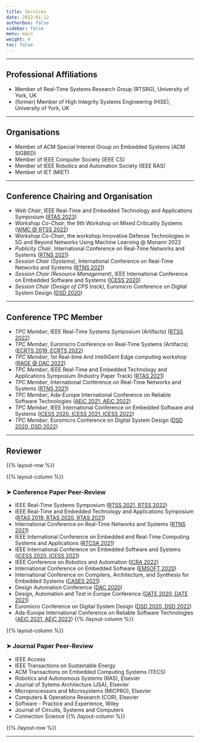 ```yaml
---
title: Services
date: 2022-01-12
authorbox: false
sidebar: false
menu: main
weight: 4
toc: false
---
```


---

## Professional Affiliations

- Member of Real-Time Systems Research Group (RTSRG), University of York, UK
- (former) Member of High Integrity Systems Engineering (HISE), University of York, UK


---

## Organisations

- Member of ACM Special Interest Group on Embedded Systems (ACM SIGBED)
- Member of IEEE Computer Society (IEEE CS)
- Member of IEEE Robotics and Automation Society (IEEE RAS)
- Member of IET (MIET)


---

## Conference Chairing and Organisation

- *Web Chair*, IEEE Real-Time and Embedded Technology and Applications Symposium (<u>RTAS 2023</u>)
- *Workshop Co-Chair*, the 9th Workshop on Mixed Criticality Systems (<u>WMC @ RTSS 2022</u>)
- *Workshop Co-Chair*, the workshop Innovative Defense Technologies in 5G and Beyond Networks Using Machine Learning @ Monami 2022
- *Publicity Chair*, International Conference on Real-Time Networks and Systems (<u>RTNS 2021</u>)
- *Session Chair (Systems)*, International Conference on Real-Time Networks and Systems (<u>RTNS 2021</u>)
- *Session Chair (Resource Management)*, IEEE International Conference on Embedded Software and Systems (<u>ICESS 2020</u>)
- *Session Chair (Design of CPS track)*, Euromicro Conference on Digital System Design (<u>DSD 2020</u>)


---

## Conference TPC Member

- *TPC Member*, IEEE Real-Time Systems Symposium (Artifacts) (<u>RTSS 2022</u>)
- *TPC Member*, Euromicro Conference on Real-Time Systems (Artifacts) (<u>ECRTS 2019, ECRTS 2022</u>)
- *TPC Member*, 1st Real-time And intelliGent Edge computing workshop (<u>RAGE @ DAC 2022</u>)
- *TPC Member*, IEEE Real-Time and Embedded Technology and Applications Symposium (Industry Paper Track) (<u>RTAS 2021</u>) 
- *TPC Member*, International Conference on Real-Time Networks and Systems (<u>RTNS 2021</u>)
- *TPC Member*, Ada-Europe International Conference on Reliable Software Technologies  (<u>AEiC 2021, AEiC 2022</u>)
- *TPC Member*, IEEE International Conference on Embedded Software and Systems (<u>ICESS 2020, ICESS 2021, ICESS 2022</u>)
- *TPC Member*, Euromicro Conference on Digital System Design (<u>DSD 2020, DSD 2022</u>)


---

## Reviewer

{{% layout-row %}}

{{% layout-column %}}
### ➤ Conference Paper Peer-Review

- IEEE Real-Time Systems Symposium (<u>RTSS 2021, RTSS 2022</u>)
- IEEE Real-Time and Embedded Technology and Applications Symposium (<u>RTAS 2019, RTAS 2020, RTAS 2021</u>)
- International Conference on Real-Time Networks and Systems (<u>RTNS 2021</u>)
- IEEE International Conference on Embedded and Real-Time Computing Systems and Applications (<u>RTCSA 2021</u>)
- IEEE International Conference on Embedded Software and Systems (<u>ICESS 2020, ICESS 2021</u>)
- IEEE Conference on Robotics and Automation (<u>ICRA 2022</u>) 
- International Conference on Embedded Software (<u>EMSOFT 2020</u>)
- International Conference on Compilers, Architecture, and Synthesis for Embedded Systems (<u>CASES 2021</u>)
- Design Automation Conference (<u>DAC 2020</u>)
- Design, Automation and Test in Europe Conference (<u>DATE 2020, DATE 2021</u>)
- Euromicro Conference on Digital System Design (<u>DSD 2020, DSD 2022</u>)
- Ada-Europe International Conference on Reliable Software Technologies (<u>AEiC 2021, AEiC 2022</u>)
{{% /layout-column %}}

{{% layout-column %}}
### ➤ Journal Paper Peer-Review

- IEEE Access
- IEEE Transactions on Sustainable Energy
- ACM Transactions on Embedded Computing Systems (TECS)
- Robotics and Autonomous Systems (RAS), Elsevier
- Journal of Sytems Architecture (JSA), Elsevier
- Microprocessors and Microsystems (MICPRO), Elsevier
- Computers & Operations Research (COR), Elsevier
- Software - Practice and Experience, Wiley
- Journal of Circuits, Systems and Computers
- Connection Science
{{% /layout-column %}}

{{% /layout-row %}}

---
